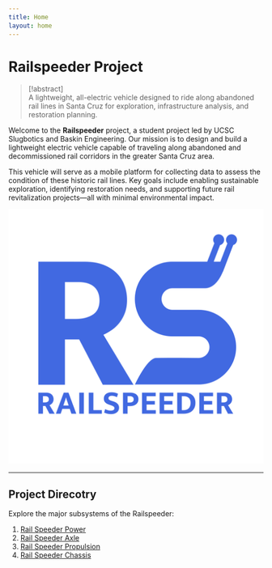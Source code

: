 ```yaml
---
title: Home
layout: home
---
```


# Railspeeder Project

> [!abstract]  
> A lightweight, all-electric vehicle designed to ride along abandoned rail lines in Santa Cruz for exploration, infrastructure analysis, and restoration planning.

Welcome to the **Railspeeder** project, a student project led by UCSC Slugbotics and Baskin Engineering. Our  mission is to design and build a lightweight electric vehicle capable of traveling along abandoned and decommissioned rail corridors in the greater Santa Cruz area.

This vehicle will serve as a mobile platform for collecting data to assess the condition of these historic rail lines. Key goals include enabling sustainable exploration, identifying restoration needs, and supporting future rail revitalization projects—all with minimal environmental impact.

![Railspeeder Logo](assets/images/Railspeeder.png)

---

## Project Direcotry

Explore the major subsystems of the Railspeeder:

1. [Rail Speeder Power](Railspeeder-Power)
2. [Rail Speeder Axle](Railspeeder-Axle)
3. [Rail Speeder Propulsion](Railspeeder-Propulsion)
4. [Rail Speeder Chassis](Railspeeder-Chassis)
